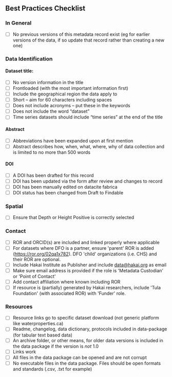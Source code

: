 ## Best Practices Checklist

### In General

- [ ] No previous versions of this metadata record exist (eg for earlier versions of the data, if so update that record rather than creating a new one)

### Data Identification

#### Dataset title:

- [ ] No version information in the title
- [ ] Frontloaded (with the most important information first)
- [ ] Include the geographical region the data apply to
- [ ] Short – aim for 60 characters including spaces
- [ ] Does not include acronyms – put these in the keywords
- [ ] Does not include the word “dataset”
- [ ] Time series datasets should include “time series” at the end of the title

#### Abstract

- [ ] Abbreviations have been expanded upon at first mention
- [ ] Abstract describes how, when, what, where, why of data collection and is limited to no more than 500 words

#### DOI

- [ ] A DOI has been drafted for this record
- [ ] DOI has been updated via the form after review and changes to record
- [ ] DOI has been manually edited on datacite fabrica
- [ ] DOI status has been changed from Draft to Findable

### Spatial

- [ ] Ensure that Depth or Height Positive is correctly selected

### Contact

- [ ] ROR and ORCID(s) are included and linked properly where applicable
- [ ] For datasets where DFO is a partner, ensure 'parent' ROR is added (https://ror.org/02qa1x782). DFO 'child' organizations (i.e. CHS) and their ROR are optional.
- [ ] Include Hakai Institute as Publisher and include data@hakai.org as email
- [ ] Make sure email address is provided if the role is 'Metadata Custodian' or 'Point of Contact' 
- [ ] Add contact affiliation where known including ROR
- [ ] If resource is (partially) generated by Hakai researchers, include 'Tula Foundation' (with associated ROR) with 'Funder' role.

### Resources

- [ ] Resource links go to specific dataset download (not generic platform like waterproperties.ca)
- [ ] Readme, changelog, data dictionary, protocols included in data-package (for tabular text based data)
- [ ] An archive folder, or other means, for older data versions is included in the data package if the version is _not_ 1.0
- [ ] Links work
- [ ] All files in the data package can be opened and are not corrupt
- [ ] No executable files in the data package. Files should be open formats and standards (.csv, .txt for example)
